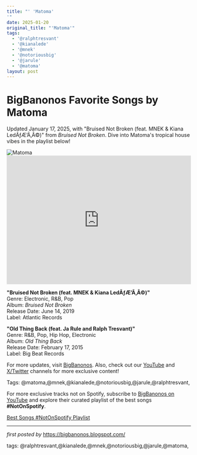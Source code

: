 ```yaml
---
title: "' 'Matoma'
'"
date: 2025-01-20
original_title: "'Matoma'"
tags:
  - '@ralphtresvant'
  - '@kianalede'
  - '@mnek'
  - '@notoriousbig'
  - '@jarule'
  - '@matoma'
layout: post
---
```

<!-- Title of the Post -->
<h1 >BigBanonos Favorite Songs by Matoma</h1> <!-- Introductory Text -->
<p >Updated January 17, 2025, with "Bruised Not Broken (feat. MNEK & Kiana LedÃƒÆ’Ã‚Â©)" from <em>Bruised Not Broken</em>. Dive into Matoma's tropical house vibes in the playlist below!</p> <!-- Featured Image -->
<div > <img src="https://yt3.googleusercontent.com/Bb0fDY4IkYJoxmPSK1al-jItdrjc1BErAvGCURtmGUFudPh8KwJoWBIs41rlULQIbfsuV82PEA=s900-c-k-c0x00ffffff-no-rj" alt="Matoma" />
</div> <!-- Spotify Embed -->
<div > <iframe src="https://open.spotify.com/embed/playlist/3gJQMuMrGwZPsqHIpgFtll?utm_source=generator" width="100%" height="352" frameBorder="0" allowfullscreen="" allow="autoplay; clipboard-write; encrypted-media; fullscreen; picture-in-picture" loading="lazy"></iframe>
</div> <!-- Song Information -->
<div > <p><strong>"Bruised Not Broken (feat. MNEK & Kiana LedÃƒÆ’Ã‚Â©)"</strong><br> Genre: Electronic, R&B, Pop<br> Album: <em>Bruised Not Broken</em><br> Release Date: June 14, 2019<br> Label: Atlantic Records</p> <p><strong>"Old Thing Back (feat. Ja Rule and Ralph Tresvant)"</strong><br> Genre: R&B, Pop, Hip Hop, Electronic<br> Album: <em>Old Thing Back</em><br> Release Date: February 17, 2015<br> Label: Big Beat Records</p>
</div> <!-- Footer Links -->
<div > <p>For more updates, visit <a href="https://bigbanonos.blogspot.com/" target="_blank">BigBanonos</a>. Also, check out our <a href="https://www.youtube.com/@BigBanonos" target="_blank">YouTube</a> and <a href="https://x.com/bigbanonos" target="_blank">X/Twitter</a> channels for more exclusive content!</p>
</div> <!-- Tags -->
<p >Tags: @matoma,@mnek,@kianalede,@notoriousbig,@jarule,@ralphtresvant,</p>


<!--Subscribe and Playlist Links-->
<div>
    <p>For more exclusive tracks not on Spotify, subscribe to <a href="https://www.youtube.com/@BigBanonos" target="_blank">BigBanonos on YouTube</a> and explore their curated playlist of the best songs <strong>#NotOnSpotify</strong>.</p>
    <p><a href="https://www.youtube.com/playlist?list=PLtuNtuTatqI0kFahUCbtbfenC_ET5O_tr" target="_blank">Best Songs #NotOnSpotify Playlist<br /></a></p></div>

<hr />

<p><em>first posted by</em> <a href="https://bigbanonos.blogspot.com/" rel="noopener" target="_new">https://bigbanonos.blogspot.com/</a></p>

<p>tags: @ralphtresvant,@kianalede,@mnek,@notoriousbig,@jarule,@matoma,</p>
